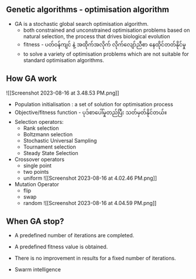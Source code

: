 Genetic algorithms - optimisation algorithm 
---

- GA is a stochastic global search optimisation algorithm.
	- both constrained and unconstrained optimisation problems based on natural selection, the process that drives biological evolution
	- fitness - ပတ်ဝန်ကျင် နဲ့ အထိုက်အလိုက်  လိုက်လျော်ညီစာ နေထိုင်တတ်နိုင်မှု
	- to solve a variety of optimisation problems which are not suitable for standard optimisation algorithms.
	
How GA work
---

![[Screenshot 2023-08-16 at 3.48.53 PM.png]]


- Population initialisation : a set of solution for optimisation process
- Objective/fitness function - ပုဒ်စာပေါ်မှုတည်ပြီး သတ်မှတ်နိုင်တယ်။
- Selection operators:
	- Rank selection
	- Boltzmann selection
	- Stochastic Universal Sampling
	- Tournament selection 
	- Steady State Selection
- Crossover operators
	- single point 
	- two points 
	- uniform
	 ![[Screenshot 2023-08-16 at 4.02.46 PM.png]]
- Mutation Operator
	- flip 
	- swap
	- random 
	 ![[Screenshot 2023-08-16 at 4.04.59 PM.png]]


When GA stop?
---
- A predefined number of iterations are completed.
- A predefined fitness value is obtained.
- There is no improvement in results for a fixed number of iterations.



- Swarm intelligence 